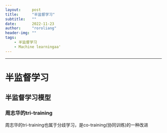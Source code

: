 ```yaml
---
layout:		post
title:		"半监督学习"
subtitle:	""
date:		2022-11-23
author:		"roroliang"
header-img:	""
tags:
    - 半监督学习
    - Machine learningaa'
---
```


------

#    半监督学习

## 半监督学习模型

### 周志华的tri-training

周志华的tri-training也属于分歧学习，是co-training(协同训练)的一种改进

